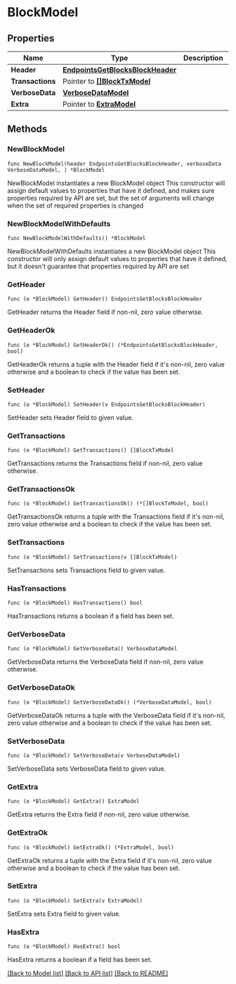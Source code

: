 # BlockModel

## Properties

Name | Type | Description | Notes
------------ | ------------- | ------------- | -------------
**Header** | [**EndpointsGetBlocksBlockHeader**](EndpointsGetBlocksBlockHeader.md) |  | 
**Transactions** | Pointer to [**[]BlockTxModel**](BlockTxModel.md) |  | [optional] 
**VerboseData** | [**VerboseDataModel**](VerboseDataModel.md) |  | 
**Extra** | Pointer to [**ExtraModel**](ExtraModel.md) |  | [optional] 

## Methods

### NewBlockModel

`func NewBlockModel(header EndpointsGetBlocksBlockHeader, verboseData VerboseDataModel, ) *BlockModel`

NewBlockModel instantiates a new BlockModel object
This constructor will assign default values to properties that have it defined,
and makes sure properties required by API are set, but the set of arguments
will change when the set of required properties is changed

### NewBlockModelWithDefaults

`func NewBlockModelWithDefaults() *BlockModel`

NewBlockModelWithDefaults instantiates a new BlockModel object
This constructor will only assign default values to properties that have it defined,
but it doesn't guarantee that properties required by API are set

### GetHeader

`func (o *BlockModel) GetHeader() EndpointsGetBlocksBlockHeader`

GetHeader returns the Header field if non-nil, zero value otherwise.

### GetHeaderOk

`func (o *BlockModel) GetHeaderOk() (*EndpointsGetBlocksBlockHeader, bool)`

GetHeaderOk returns a tuple with the Header field if it's non-nil, zero value otherwise
and a boolean to check if the value has been set.

### SetHeader

`func (o *BlockModel) SetHeader(v EndpointsGetBlocksBlockHeader)`

SetHeader sets Header field to given value.


### GetTransactions

`func (o *BlockModel) GetTransactions() []BlockTxModel`

GetTransactions returns the Transactions field if non-nil, zero value otherwise.

### GetTransactionsOk

`func (o *BlockModel) GetTransactionsOk() (*[]BlockTxModel, bool)`

GetTransactionsOk returns a tuple with the Transactions field if it's non-nil, zero value otherwise
and a boolean to check if the value has been set.

### SetTransactions

`func (o *BlockModel) SetTransactions(v []BlockTxModel)`

SetTransactions sets Transactions field to given value.

### HasTransactions

`func (o *BlockModel) HasTransactions() bool`

HasTransactions returns a boolean if a field has been set.

### GetVerboseData

`func (o *BlockModel) GetVerboseData() VerboseDataModel`

GetVerboseData returns the VerboseData field if non-nil, zero value otherwise.

### GetVerboseDataOk

`func (o *BlockModel) GetVerboseDataOk() (*VerboseDataModel, bool)`

GetVerboseDataOk returns a tuple with the VerboseData field if it's non-nil, zero value otherwise
and a boolean to check if the value has been set.

### SetVerboseData

`func (o *BlockModel) SetVerboseData(v VerboseDataModel)`

SetVerboseData sets VerboseData field to given value.


### GetExtra

`func (o *BlockModel) GetExtra() ExtraModel`

GetExtra returns the Extra field if non-nil, zero value otherwise.

### GetExtraOk

`func (o *BlockModel) GetExtraOk() (*ExtraModel, bool)`

GetExtraOk returns a tuple with the Extra field if it's non-nil, zero value otherwise
and a boolean to check if the value has been set.

### SetExtra

`func (o *BlockModel) SetExtra(v ExtraModel)`

SetExtra sets Extra field to given value.

### HasExtra

`func (o *BlockModel) HasExtra() bool`

HasExtra returns a boolean if a field has been set.


[[Back to Model list]](../README.md#documentation-for-models) [[Back to API list]](../README.md#documentation-for-api-endpoints) [[Back to README]](../README.md)


